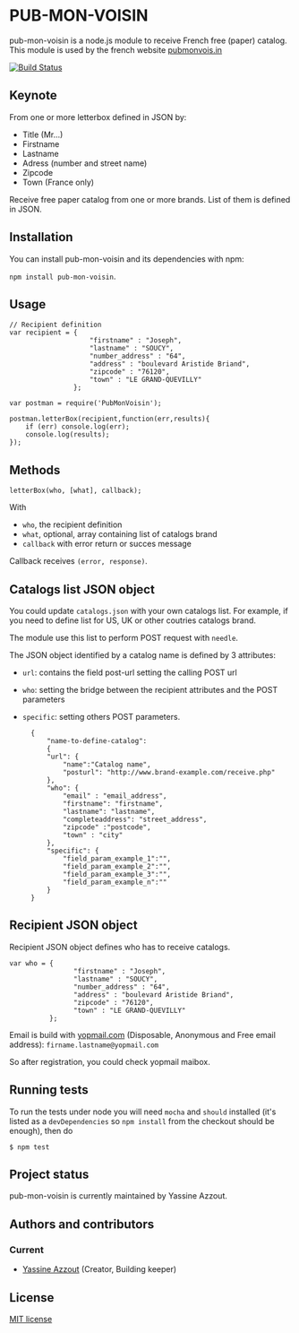 PUB-MON-VOISIN
=========

pub-mon-voisin is a node.js module to receive French free (paper) catalog.
This module is used by the french website <a href="http://pubmonvois.in">pubmonvois.in</a>

[![Build Status](https://travis-ci.org/92bondstreet/pub-mon-voisin.png)](https://travis-ci.org/92bondstreet/pub-mon-voisin)

Keynote
-------

From one or more letterbox defined in JSON by:

* 	Title (Mr...)
*   Firstname
*   Lastname
*   Adress (number and street name)
*   Zipcode
*   Town	 (France only)

Receive free paper catalog from one or more brands. 
List of them is defined in JSON.


Installation
------------

You can install pub-mon-voisin and its dependencies with npm: 

`npm install pub-mon-voisin`.


Usage
-----

	// Recipient definition 
	var recipient = { 							
            			"firstname" : "Joseph",
            			"lastname" : "SOUCY",
            			"number_address" : "64",
            			"address" : "boulevard Aristide Briand",
            			"zipcode" : "76120",
            			"town" : "LE GRAND-QUEVILLY"
          			};

	var postman = require('PubMonVoisin');	

	postman.letterBox(recipient,function(err,results){
		if (err) console.log(err);
		console.log(results);
	});


Methods
-------

	letterBox(who, [what], callback);

With 

* `who`, the recipient definition
* `what`, optional, array containing list of catalogs brand
* `callback` with error return or succes message
 
Callback receives `(error, response)`.

Catalogs list JSON object
-------------------------

You could update `catalogs.json` with your own catalogs list. For example, if you need to define list for US, UK or other coutries catalogs brand.

The module use this list to perform POST request with `needle`.

The JSON object identified by a catalog name is defined by 3 attributes:

* `url`: contains the field post-url setting the calling POST url 
* `who`: setting the bridge between the recipient attributes and the POST parameters
* `specific`: setting others POST parameters.

		{
			"name-to-define-catalog":
			{
			"url": {
				"name":"Catalog name",
				"posturl": "http://www.brand-example.com/receive.php"  
			},
			"who": {
				"email" : "email_address",				
				"firstname": "firstname",
				"lastname": "lastname",
				"completeaddress": "street_address",
				"zipcode" :"postcode",
				"town" : "city"
			},
			"specific": {
				"field_param_example_1":"",
				"field_param_example_2":"",
				"field_param_example_3":"",
				"field_param_example_n":""				
			}	
		}    
	



Recipient JSON object
---------------------

Recipient JSON object defines who has to receive catalogs.

	var who = { 	
            		"firstname" : "Joseph",
            		"lastname" : "SOUCY",
					"number_address" : "64",
            		"address" : "boulevard Aristide Briand",
            		"zipcode" : "76120",
            		"town" : "LE GRAND-QUEVILLY"
          	  };

Email is build with <a href="http://www.yopmail.com">yopmail.com</a> (Disposable, Anonymous and Free email address): `firname.lastname@yopmail.com` 

So after registration, you could check yopmail maibox.


Running tests
-------------

To run the tests under node you will need `mocha` and `should` installed (it's listed as a
`devDependencies` so `npm install` from the checkout should be enough), then do

    $ npm test

Project status
--------------
pub-mon-voisin is currently maintained by Yassine Azzout.


Authors and contributors
------------------------
### Current
* [Yassine Azzout][] (Creator, Building keeper)

[Yassine Azzout]: http://www.92bondstreet.com


License
-------
[MIT license](http://www.opensource.org/licenses/Mit)
